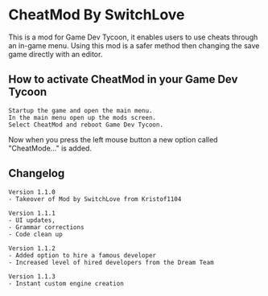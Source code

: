 # CheatMod By SwitchLove	

This is a mod for Game Dev Tycoon, it enables users to use cheats through an in-game menu. Using this mod is a safer method then changing the save game directly with an editor.

## How to activate CheatMod in your Game Dev Tycoon

	Startup the game and open the main menu.
	In the main menu open up the mods screen.
	Select CheatMod and reboot Game Dev Tycoon.
	
Now when you press the left mouse button a new option called "CheatMode..." is added.	

## Changelog

	Version 1.1.0
	- Takeover of Mod by SwitchLove from Kristof1104

	Version 1.1.1
  	- UI updates, 
	- Grammar corrections
	- Code clean up
	
	Version 1.1.2
	- Added option to hire a famous developer
	- Increased level of hired developers from the Dream Team
	
	Version 1.1.3
	- Instant custom engine creation
